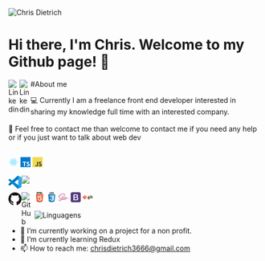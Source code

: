 

![Chris Dietrich](https://user-images.githubusercontent.com/70533870/132566809-f6f4f632-0b85-411f-a63d-482dffb16f72.png)


# Hi there, I'm Chris. Welcome to my Github page! 👋

<a href="https://www.linkedin.com/search/results/all/?keywords=christopher%20dietrich&origin=RICH_QUERY_SUGGESTION&position=0&searchId=fed1d267-d159-4ae5-8974-4c2c864f3ab9&sid=tR!">
  <img align="left" alt="Linkedin" width="22px" src="https://cdn.jsdelivr.net/npm/simple-icons@v3/icons/linkedin.svg" />
</a>
<a href="https://mail.google.com/mail/u/1/#inbox?compose=new">
  <img align="left" alt="Linkedin" width="22px" src="https://cdn.jsdelivr.net/npm/simple-icons@v3/icons/gmail.svg" />
</a>

#About me

💻 Currently I am a freelance front end developer interested in sharing my knowledge full time with an interested company. **</br></br>**
💬 Feel free to contact me than welcome to contact me if you need any help or if you just want to talk about web dev </br></br>


<code><img height="20" src="https://raw.githubusercontent.com/github/explore/80688e429a7d4ef2fca1e82350fe8e3517d3494d/topics/react/react.png"></code>
<code><img height="20" src="https://raw.githubusercontent.com/github/explore/80688e429a7d4ef2fca1e82350fe8e3517d3494d/topics/typescript/typescript.png"></code>
 <code><img height="20" src="https://raw.githubusercontent.com/github/explore/80688e429a7d4ef2fca1e82350fe8e3517d3494d/topics/javascript/javascript.png"></code>
 
<img align="left" alt="Visual Studio Code" width="26px" src="https://raw.githubusercontent.com/github/explore/78df643247d429f6cc873026c0622819ad797942/topics/visual-studio-code/visual-studio-code.png" />

<code><img height="20" src="C:\Users\chris\Downloads\next-js.png"/></code>


<code><img height="20" src="https://raw.githubusercontent.com/github/explore/80688e429a7d4ef2fca1e82350fe8e3517d3494d/topics/html/html.png"></code>
<code><img height="20" src="https://raw.githubusercontent.com/github/explore/80688e429a7d4ef2fca1e82350fe8e3517d3494d/topics/css/css.png"></code>
<code><img height="20" src="https://raw.githubusercontent.com/github/explore/80688e429a7d4ef2fca1e82350fe8e3517d3494d/topics/sass/sass.png"></code>
<code><img height="20" src="https://raw.githubusercontent.com/github/explore/80688e429a7d4ef2fca1e82350fe8e3517d3494d/topics/bootstrap/bootstrap.png"></code>
<code><img height="20" src="https://raw.githubusercontent.com/github/explore/80688e429a7d4ef2fca1e82350fe8e3517d3494d/topics/git/git.png"></code>
<img align="left" alt="GitHub" width="26px" src="https://raw.githubusercontent.com/github/explore/78df643247d429f6cc873026c0622819ad797942/topics/github/github.png" />
<img align="left" alt="GitHub" width="26px" src="https://raw.githubusercontent.com/github/explore/78df643247d429f6cc873026c0622819ad797942/topics/next/next.png" />





![Linguagens](https://github-readme-stats.vercel.app/api/top-langs/?username=chrisdietrich405&layout=compact)



- 🔭 I’m currently working on a project for a non profit. 
- 🌱 I’m currently learning Redux
- 📫 How to reach me: chrisdietrich3666@gmail.com

